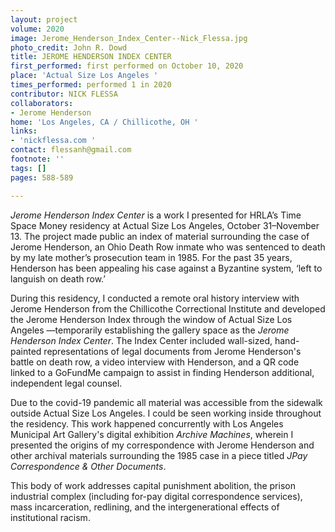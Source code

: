```yaml
---
layout: project
volume: 2020
image: Jerome_Henderson_Index_Center--Nick_Flessa.jpg
photo_credit: John R. Dowd
title: JEROME HENDERSON INDEX CENTER
first_performed: first performed on October 10, 2020
place: 'Actual Size Los Angeles '
times_performed: performed 1 in 2020
contributor: NICK FLESSA
collaborators:
- Jerome Henderson
home: 'Los Angeles, CA / Chillicothe, OH '
links:
- 'nickflessa.com '
contact: flessanh@gmail.com
footnote: ''
tags: []
pages: 588-589

---
```


*Jerome Henderson Index Center* is a work I presented for HRLA’s Time Space Money residency at Actual Size Los Angeles, October 31–November 13. The project made public an index of material surrounding the case of Jerome Henderson, an Ohio Death Row inmate who was sentenced to death by my late mother’s prosecution team in 1985. For the past 35 years, Henderson has been appealing his case against a Byzantine system, ‘left to languish on death row.’

During this residency, I conducted a remote oral history interview with Jerome Henderson from the Chillicothe Correctional Institute and developed the Jerome Henderson Index through the window of Actual Size Los Angeles —temporarily establishing the gallery space as the *Jerome Henderson Index Center*. The Index Center included wall-sized, hand-painted representations of legal documents from Jerome Henderson's battle on death row, a video interview with Henderson, and a QR code linked to a GoFundMe campaign to assist in finding Henderson additional, independent legal counsel. 

Due to the covid-19 pandemic all material was accessible from the sidewalk outside Actual Size Los Angeles. I could be seen working inside throughout the residency. This work happened concurrently with Los Angeles Municipal Art Gallery's digital exhibition *Archive Machines*, wherein I presented the origins of my correspondence with Jerome Henderson and other archival materials surrounding the 1985 case in a piece titled *JPay Correspondence & Other Documents*. 

This body of work addresses capital punishment abolition, the prison industrial complex (including for-pay digital correspondence services), mass incarceration, redlining, and the intergenerational effects of institutional racism. 
